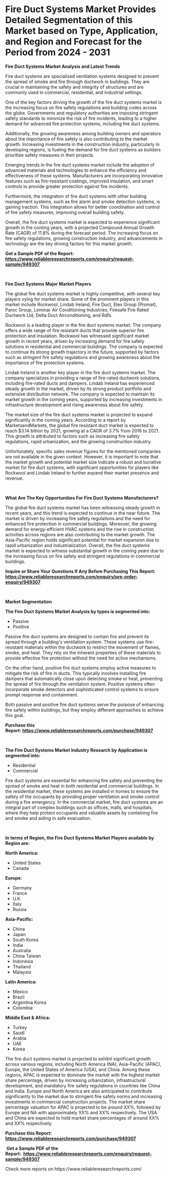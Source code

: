 <p><h1>Fire Duct Systems Market Provides Detailed Segmentation of this Market based on Type, Application, and Region and Forecast for the Period from 2024 - 2031</h1></p><p><strong>Fire Duct Systems Market Analysis and Latest Trends</strong></p>
<p><p>Fire duct systems are specialized ventilation systems designed to prevent the spread of smoke and fire through ductwork in buildings. They are crucial in maintaining the safety and integrity of structures and are commonly used in commercial, residential, and industrial settings.</p><p>One of the key factors driving the growth of the fire duct systems market is the increasing focus on fire safety regulations and building codes across the globe. Governments and regulatory authorities are imposing stringent safety standards to minimize the risk of fire incidents, leading to a higher demand for advanced fire protection systems, including fire duct systems.</p><p>Additionally, the growing awareness among building owners and operators about the importance of fire safety is also contributing to the market growth. Increasing investments in the construction industry, particularly in developing regions, is fueling the demand for fire duct systems as builders prioritize safety measures in their projects.</p><p>Emerging trends in the fire duct systems market include the adoption of advanced materials and technologies to enhance the efficiency and effectiveness of these systems. Manufacturers are incorporating innovative features such as fire-resistant coatings, improved insulation, and smart controls to provide greater protection against fire incidents.</p><p>Furthermore, the integration of fire duct systems with other building management systems, such as fire alarm and smoke detection systems, is gaining traction. This integration allows for better coordination and control of fire safety measures, improving overall building safety.</p><p>Overall, the fire duct systems market is expected to experience significant growth in the coming years, with a projected Compound Annual Growth Rate (CAGR) of 11.8% during the forecast period. The increasing focus on fire safety regulations, growing construction industry, and advancements in technology are the key driving factors for this market growth.</p></p>
<p><strong>Get a Sample PDF of the Report:&nbsp; <a href="https://www.reliableresearchreports.com/enquiry/request-sample/949307">https://www.reliableresearchreports.com/enquiry/request-sample/949307</a></strong></p>
<p>&nbsp;</p>
<p><strong>Fire Duct Systems Major Market Players</strong></p>
<p><p>The global fire duct systems market is highly competitive, with several key players vying for market share. Some of the prominent players in this market include Rockwool, Lindab Ireland, Fire Duct, Etex Group (Promat), Paroc Group, Leminar Air Conditioning Industries, Firesafe Fire Rated Ductwork Ltd, Delta Duct Airconditioning, and Rdfs.</p><p>Rockwool is a leading player in the fire duct systems market. The company offers a wide range of fire resistant ducts that provide superior fire protection and insulation. Rockwool has witnessed significant market growth in recent years, driven by increasing demand for fire safety solutions in residential and commercial buildings. The company is expected to continue its strong growth trajectory in the future, supported by factors such as stringent fire safety regulations and growing awareness about the importance of fire protection systems.</p><p>Lindab Ireland is another key player in the fire duct systems market. The company specializes in providing a range of fire-rated ductwork solutions, including fire-rated ducts and dampers. Lindab Ireland has experienced steady growth in the market, driven by its strong product portfolio and extensive distribution network. The company is expected to maintain its market growth in the coming years, supported by increasing investments in infrastructure development and rising awareness about fire safety.</p><p>The market size of the fire duct systems market is projected to expand significantly in the coming years. According to a report by MarketsandMarkets, the global fire resistant duct market is expected to reach $3.14 billion by 2021, growing at a CAGR of 3.7% from 2016 to 2021. This growth is attributed to factors such as increasing fire safety regulations, rapid urbanization, and the growing construction industry.</p><p>Unfortunately, specific sales revenue figures for the mentioned companies are not available in the given context. However, it is important to note that the market growth and potential market size indicate a robust and lucrative market for fire duct systems, with significant opportunities for players like Rockwool and Lindab Ireland to further expand their market presence and revenue.</p></p>
<p>&nbsp;</p>
<p><strong>What Are The Key Opportunities For Fire Duct Systems Manufacturers?</strong></p>
<p><p>The global fire duct systems market has been witnessing steady growth in recent years, and this trend is expected to continue in the near future. The market is driven by increasing fire safety regulations and the need for enhanced fire protection in commercial buildings. Moreover, the growing demand for energy-efficient HVAC systems and the rise in construction activities across regions are also contributing to the market growth. The Asia-Pacific region holds significant potential for market expansion due to rapid urbanization and industrialization. Overall, the fire duct systems market is expected to witness substantial growth in the coming years due to the increasing focus on fire safety and stringent regulations in commercial buildings.</p></p>
<p><strong>Inquire or Share Your Questions If Any Before Purchasing This Report: <a href="https://www.reliableresearchreports.com/enquiry/pre-order-enquiry/949307">https://www.reliableresearchreports.com/enquiry/pre-order-enquiry/949307</a></strong></p>
<p>&nbsp;</p>
<p><strong>Market Segmentation</strong></p>
<p><strong>The Fire Duct Systems Market Analysis by types is segmented into:</strong></p>
<p><ul><li>Passive</li><li>Positive</li></ul></p>
<p><p>Passive fire duct systems are designed to contain fire and prevent its spread through a building's ventilation system. These systems use fire-resistant materials within the ductwork to restrict the movement of flames, smoke, and heat. They rely on the inherent properties of these materials to provide effective fire protection without the need for active mechanisms.</p><p>On the other hand, positive fire duct systems employ active measures to mitigate the risk of fire in ducts. This typically involves installing fire dampers that automatically close upon detecting smoke or heat, preventing the spread of fire through the ventilation system. Positive systems often incorporate smoke detectors and sophisticated control systems to ensure prompt response and containment.</p><p>Both passive and positive fire duct systems serve the purpose of enhancing fire safety within buildings, but they employ different approaches to achieve this goal.</p></p>
<p><strong>Purchase this Report:&nbsp;<a href="https://www.reliableresearchreports.com/purchase/949307">https://www.reliableresearchreports.com/purchase/949307</a></strong></p>
<p>&nbsp;</p>
<p><strong>The Fire Duct Systems Market Industry Research by Application is segmented into:</strong></p>
<p><ul><li>Residential</li><li>Commercial</li></ul></p>
<p><p>Fire duct systems are essential for enhancing fire safety and preventing the spread of smoke and heat in both residential and commercial buildings. In the residential market, these systems are installed in homes to ensure the safety of the occupants by providing proper ventilation and smoke control during a fire emergency. In the commercial market, fire duct systems are an integral part of complex buildings such as offices, malls, and hospitals, where they help protect occupants and valuable assets by containing fire and smoke and aiding in safe evacuation.</p></p>
<p>&nbsp;</p>
<p><strong>In terms of Region, the Fire Duct Systems Market Players available by Region are:</strong></p>
<p>
    <p> <strong> North America: </strong>
        <ul>
            <li>United States</li>
            <li>Canada</li>
        </ul>
        </p> 
    <p> <strong> Europe: </strong>
        <ul>
            <li>Germany</li>
            <li>France</li>
            <li>U.K.</li>
            <li>Italy</li>
            <li>Russia</li>
        </ul>
        </p> 
    <p> <strong> Asia-Pacific: </strong>
        <ul>
            <li>China</li>
            <li>Japan</li>
            <li>South Korea</li>
            <li>India</li>
            <li>Australia</li>
            <li>China Taiwan</li>
            <li>Indonesia</li>
            <li>Thailand</li>
            <li>Malaysia</li>
        </ul>
        </p> 
    <p> <strong> Latin America: </strong>
        <ul>
            <li>Mexico</li>
            <li>Brazil</li>
            <li>Argentina Korea</li>
            <li>Colombia</li>
        </ul>
        </p> 
    <p> <strong> Middle East & Africa: </strong>
        <ul>
            <li>Turkey</li>
            <li>Saudi</li>
            <li>Arabia</li>
            <li>UAE</li>
            <li>Korea</li>
        </ul>
    </p>
    </p>
<p><p>The fire duct systems market is projected to exhibit significant growth across various regions, including North America (NA), Asia-Pacific (APAC), Europe, the United States of America (USA), and China. Among these regions, APAC is expected to dominate the market with the highest market share percentage, driven by increasing urbanization, infrastructural development, and mandatory fire safety regulations in countries like China and India. Europe and North America are also anticipated to contribute significantly to the market due to stringent fire safety norms and increasing investments in commercial construction projects. The market share percentage valuation for APAC is projected to be around XX%, followed by Europe and NA with approximately XX% and XX% respectively. The USA and China are expected to hold market share percentages of around XX% and XX% respectively.</p></p>
<p><strong>Purchase this Report: <a href="https://www.reliableresearchreports.com/purchase/949307">https://www.reliableresearchreports.com/purchase/949307</a></strong></p>
<p>&nbsp;<strong>Get a Sample PDF of the Report:&nbsp;&nbsp;<a href="https://www.reliableresearchreports.com/enquiry/request-sample/949307">https://www.reliableresearchreports.com/enquiry/request-sample/949307</a></strong></p>
<p><strong></strong></p>
<p>Check more reports on https://www.reliableresearchreports.com/</p>